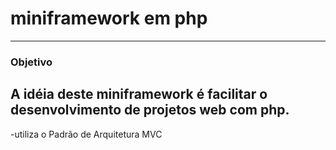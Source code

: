 # miniframework em php
---
### Objetivo
A idéia deste __miniframework__ é facilitar o desenvolvimento de projetos web com php.
---
-utiliza o Padrão de Arquitetura MVC
